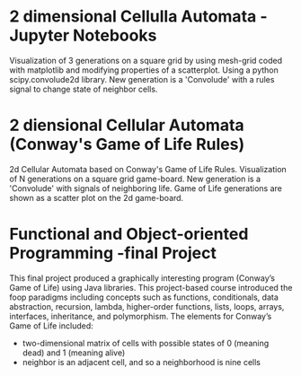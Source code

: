 #  2 dimensional Cellulla Automata - Jupyter Notebooks
Visualization of 3 generations on a square grid by using mesh-grid coded with matplotlib and modifying properties of a scatterplot.
Using a python scipy.convolude2d library. New generation is a 'Convolude' with a rules signal to change state of neighbor cells.

# 2 diensional Cellular Automata (Conway's Game of Life Rules)
2d Cellular Automata based on Conway's Game of Life Rules. Visualization of N generations on a square grid game-board. New generation is a 'Convolude' with signals of neighboring life. Game of Life generations are shown as a scatter plot on the 2d game-board.

# Functional and Object-oriented Programming -final Project
This final project produced a graphically interesting program (Conway’s Game of Life) using Java libraries. This project-based course introduced the foop paradigms including concepts such as functions, conditionals, data abstraction, recursion, lambda, higher-order functions, lists, loops, arrays, interfaces, inheritance, and polymorphism. The elements for Conway’s Game of Life included: 
- two-dimensional matrix of cells with possible states of 0 (meaning dead) and 1 (meaning alive)
- neighbor is an adjacent cell, and so a neighborhood is nine cells

